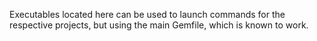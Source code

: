 Executables located here can be used to launch commands for the respective
projects, but using the main Gemfile, which is known to work.
